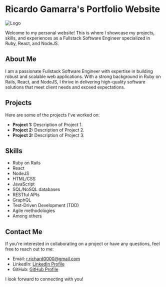 # Ricardo Gamarra's Portfolio Website

![Logo](https://www.shutterstock.com/shutterstock/photos/725204266/display_1500/stock-vector-rg-initial-letter-logo-design-template-vector-725204266.jpg)

Welcome to my personal website! This is where I showcase my projects, skills, and experiences as a Fullstack Software Engineer specialized in Ruby, React, and NodeJS.

## About Me
I am a passionate Fullstack Software Engineer with expertise in building robust and scalable web applications. With a strong background in Ruby on Rails, React, and NodeJS, I thrive in delivering high-quality software solutions that meet client needs and exceed expectations.

## Projects
Here are some of the projects I've worked on:

- **Project 1:** Description of Project 1.
- **Project 2:** Description of Project 2.
- **Project 3:** Description of Project 3.

## Skills
- Ruby on Rails
- React
- NodeJS
- HTML/CSS
- JavaScript
- SQL/NoSQL databases
- RESTful APIs
- GraphQL
- Test-Driven Development (TDD)
- Agile methodologies
- Among others

## Contact Me
If you're interested in collaborating on a project or have any questions, feel free to reach out to me:
- Email: [r.richard0000@gmail.com](mailto:r.richard000@gmail.com)
- LinkedIn: [LinkedIn Profile](https://www.linkedin.com/in/ricardo-gamarra)
- GitHub: [GitHub Profile](https://github.com/richard0000)

I look forward to connecting with you!